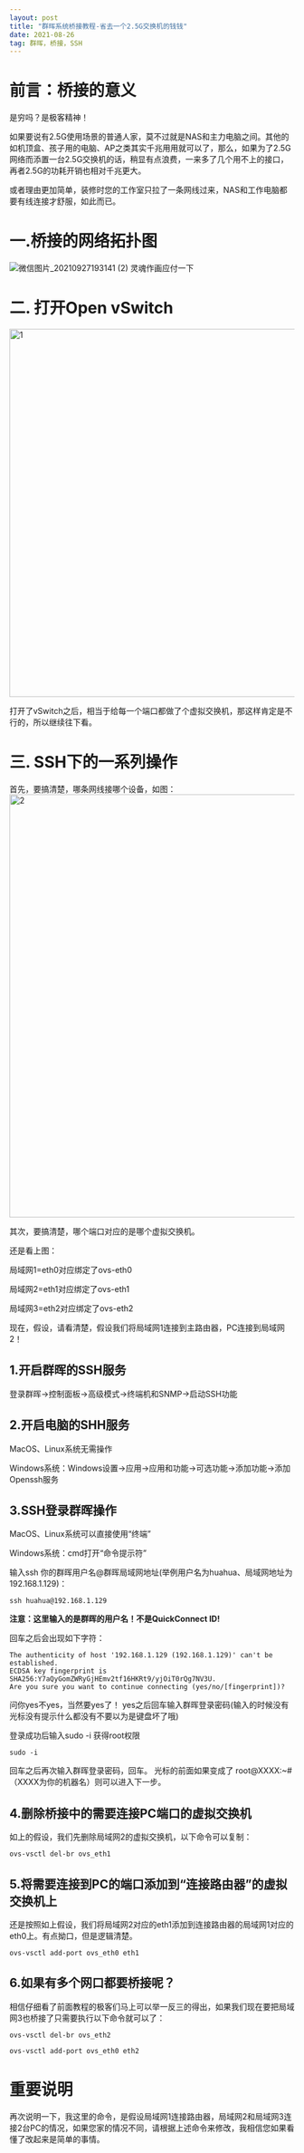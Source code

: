 ```yaml
---
layout: post
title: "群晖系统桥接教程-省去一个2.5G交换机的钱钱"
date: 2021-08-26 
tag: 群晖，桥接，SSH
---
```


# 前言：桥接的意义

是穷吗？是极客精神！

如果要说有2.5G使用场景的普通人家，莫不过就是NAS和主力电脑之间。其他的如机顶盒、孩子用的电脑、AP之类其实千兆用用就可以了，那么，如果为了2.5G网络而添置一台2.5G交换机的话，稍显有点浪费，一来多了几个用不上的接口，再者2.5G的功耗开销也相对千兆更大。

或者理由更加简单，装修时您的工作室只拉了一条网线过来，NAS和工作电脑都要有线连接才舒服，如此而已。

# 一.桥接的网络拓扑图

![微信图片_20210927193141 (2)](https://user-images.githubusercontent.com/85718974/134901303-fccb7f65-f94f-4c8d-9462-088e01215f50.jpg)
灵魂作画应付一下

# 二. 打开Open vSwitch

<img width="650" alt="1" src="https://user-images.githubusercontent.com/85718974/130980250-bccede07-2eb3-4d20-b64d-670c7ed48cdc.png">

打开了vSwitch之后，相当于给每一个端口都做了个虚拟交换机，那这样肯定是不行的，所以继续往下看。

# 三. SSH下的一系列操作

首先，要搞清楚，哪条网线接哪个设备，如图：
<img width="747" alt="2" src="https://user-images.githubusercontent.com/85718974/130980391-87f6aae3-de2b-4cfb-89b6-8b0c071f9abe.png">

其次，要搞清楚，哪个端口对应的是哪个虚拟交换机。

还是看上图：

局域网1=eth0对应绑定了ovs-eth0

局域网2=eth1对应绑定了ovs-eth1

局域网3=eth2对应绑定了ovs-eth2

现在，假设，请看清楚，假设我们将局域网1连接到主路由器，PC连接到局域网2！

## 1.开启群晖的SSH服务

登录群晖→控制面板→高级模式→终端机和SNMP→启动SSH功能

## 2.开启电脑的SHH服务

MacOS、Linux系统无需操作

Windows系统：Windows设置→应用→应用和功能→可选功能→添加功能→添加Openssh服务

## 3.SSH登录群晖操作

MacOS、Linux系统可以直接使用“终端”

Windows系统：cmd打开“命令提示符”

输入ssh 你的群晖用户名@群晖局域网地址(举例用户名为huahua、局域网地址为192.168.1.129)：

```
ssh huahua@192.168.1.129
```

**注意：这里输入的是群晖的用户名！不是QuickConnect ID!**

回车之后会出现如下字符：

```
The authenticity of host '192.168.1.129 (192.168.1.129)' can't be established.
ECDSA key fingerprint is SHA256:Y7aQyGomZWRyGjHEmv2tf16HKRt9/yjOiT0rQg7NV3U.
Are you sure you want to continue connecting (yes/no/[fingerprint])?
```

问你yes不yes，当然要yes了！ yes之后回车输入群晖登录密码(输入的时候没有光标没有提示什么都没有不要以为是键盘坏了哦)

登录成功后输入sudo -i 获得root权限

```
sudo -i
```

回车之后再次输入群晖登录密码，回车。 光标的前面如果变成了 root@XXXX:~# （XXXX为你的机器名）则可以进入下一步。

## 4.删除桥接中的需要连接PC端口的虚拟交换机

如上的假设，我们先删除局域网2的虚拟交换机，以下命令可以复制：
```
ovs-vsctl del-br ovs_eth1
```
## 5.将需要连接到PC的端口添加到“连接路由器”的虚拟交换机上

还是按照如上假设，我们将局域网2对应的eth1添加到连接路由器的局域网1对应的eth0上。有点拗口，但是逻辑清楚。
```
ovs-vsctl add-port ovs_eth0 eth1
```
## 6.如果有多个网口都要桥接呢？

相信仔细看了前面教程的极客们马上可以举一反三的得出，如果我们现在要把局域网3也桥接了只需要执行以下命令就可以了：
```
ovs-vsctl del-br ovs_eth2
```
```
ovs-vsctl add-port ovs_eth0 eth2
```
# 重要说明

再次说明一下，我这里的命令，是假设局域网1连接路由器，局域网2和局域网3连接2台PC的情况，如果您家的情况不同，请根据上述命令来修改，我相信您如果看懂了改起来是简单的事情。
